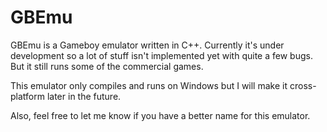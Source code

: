# GBEmu
GBEmu is a Gameboy emulator written in C++. Currently it's under development so a lot of stuff isn't implemented yet with quite a few bugs. But it still runs some of the commercial games.

This emulator only compiles and runs on Windows but I will make it cross-platform later in the future.

Also, feel free to let me know if you have a better name for this emulator.